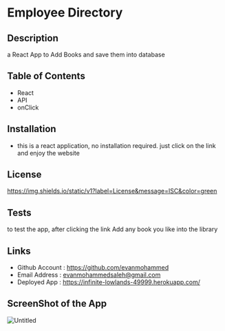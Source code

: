  # Employee Directory

## Description 
a React App to Add Books and save them into database
## Table of Contents 
- React 
- API 
- onClick 
 

## Installation 
- this is a react application, no installation required. just click on the link and enjoy the website



## License
https://img.shields.io/static/v1?label=License&message=ISC&color=green

## Tests 
to test the app, after clicking the link Add any book you like into the library

## Links
- Github Account : https://github.com/evanmohammed
- Email Address : evanmohammedsaleh@gmail.com
- Deployed App : https://infinite-lowlands-49999.herokuapp.com/

## ScreenShot of the App
![Untitled](https://user-images.githubusercontent.com/68072287/95090609-14bddb00-06eb-11eb-99c7-cff3f584bb1d.png)

  
  
